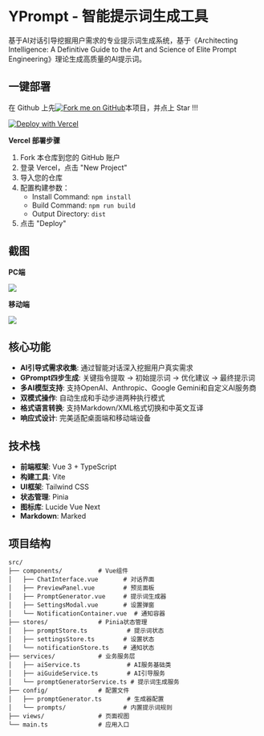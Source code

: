 # YPrompt - 智能提示词生成工具

基于AI对话引导挖掘用户需求的专业提示词生成系统，基于《Architecting Intelligence: A Definitive Guide to the Art and Science of Elite Prompt Engineering》理论生成高质量的AI提示词。

## 一键部署

在 Github 上先[![Fork me on GitHub](https://raw.githubusercontent.com/fishforks/fish2018/refs/heads/main/forkme.png)](https://github.com/wongjai/YPrompt/fork)本项目，并点上 Star !!!

[![Deploy with Vercel](https://vercel.com/button)](https://vercel.com/new/clone?repository-url=https://github.com/wongjai/YPrompt&build-command=npm%20run%20build&install-command=npm%20install&output-directory=dist)

**Vercel 部署步骤**
1. Fork 本仓库到您的 GitHub 账户
2. 登录 Vercel，点击 "New Project"
3. 导入您的仓库
4. 配置构建参数：
   - Install Command: `npm install`
   - Build Command: `npm run build`
   - Output Directory: `dist`
5. 点击 "Deploy"

## 截图
**PC端**  
  
![](imgs/pc.gif)

**移动端**  

![](imgs/mobile.gif)

## 核心功能

- **AI引导式需求收集**: 通过智能对话深入挖掘用户真实需求
- **GPrompt四步生成**: 关键指令提取 → 初始提示词 → 优化建议 → 最终提示词
- **多AI模型支持**: 支持OpenAI、Anthropic、Google Gemini和自定义AI服务商
- **双模式操作**: 自动生成和手动步进两种执行模式
- **格式语言转换**: 支持Markdown/XML格式切换和中英文互译
- **响应式设计**: 完美适配桌面端和移动端设备

## 技术栈

- **前端框架**: Vue 3 + TypeScript
- **构建工具**: Vite
- **UI框架**: Tailwind CSS
- **状态管理**: Pinia
- **图标库**: Lucide Vue Next
- **Markdown**: Marked

## 项目结构

```
src/
├── components/          # Vue组件
│   ├── ChatInterface.vue       # 对话界面
│   ├── PreviewPanel.vue        # 预览面板
│   ├── PromptGenerator.vue     # 提示词生成器
│   ├── SettingsModal.vue       # 设置弹窗
│   └── NotificationContainer.vue  # 通知容器
├── stores/              # Pinia状态管理
│   ├── promptStore.ts           # 提示词状态
│   ├── settingsStore.ts        # 设置状态
│   └── notificationStore.ts    # 通知状态
├── services/            # 业务服务层
│   ├── aiService.ts             # AI服务基础类
│   ├── aiGuideService.ts        # AI引导服务
│   └── promptGeneratorService.ts # 提示词生成服务
├── config/              # 配置文件
│   ├── promptGenerator.ts       # 生成器配置
│   └── prompts/                # 内置提示词规则
├── views/               # 页面视图
└── main.ts              # 应用入口
```
